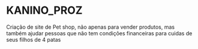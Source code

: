 # KANINO_PROZ
Criação de site de Pet shop, não apenas para vender produtos, mas também ajudar pessoas que não tem condições financeiras para cuidas de seus filhos de 4 patas 
